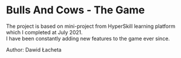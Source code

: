 # Bulls And Cows - The Game
The project is based on mini-project from HyperSkill learning platform which I completed at July 2021.  
I have been constantly adding new features to the game ever since.
  
Author: Dawid Łacheta
